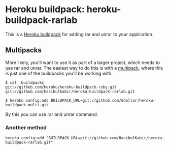 Heroku buildpack: heroku-buildpack-rarlab
======================

This is a [Heroku buildpack](http://devcenter.heroku.com/articles/buildpacks)
for adding rar and unrar to your application.

Multipacks
----------

More likely, you'll want to use it as part of a larger project, which needs to use rar and unrar. The easiest way to do this is with a [multipack](https://github.com/ddollar/heroku-buildpack-multi),
where this is just one of the buildpacks you'll be working with.

    $ cat .buildpacks
    git://github.com/heroku/heroku-buildpack-ruby.git
    git://github.com/hasibulkabir/heroku-buildpack-rarlab.git

    $ heroku config:add BUILDPACK_URL=git://github.com/ddollar/heroku-buildpack-multi.git

By this you can use rar and unrar command.

### Another method
    heroku config:add "BUILDPACK_URL=git://github.com/HasibulKabir/heroku-buildpack-rarlab.git"
    
